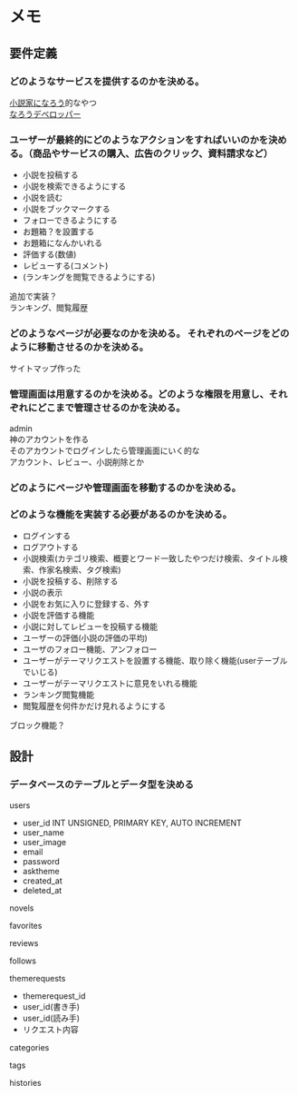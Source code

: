 # メモ

## 要件定義

### どのようなサービスを提供するのかを決める。

[小説家になろう](https://syosetu.com)的なやつ  
[なろうデベロッパー](https://dev.syosetu.com/man/man/)

### ユーザーが最終的にどのようなアクションをすればいいのかを決める。（商品やサービスの購入、広告のクリック、資料請求など）

- 小説を投稿する
- 小説を検索できるようにする
- 小説を読む
- 小説をブックマークする
- フォローできるようにする
- お題箱？を設置する
- お題箱になんかいれる
- 評価する(数値)
- レビューする(コメント)
- (ランキングを閲覧できるようにする)

追加で実装？  
ランキング、閲覧履歴

### どのようなページが必要なのかを決める。 それぞれのページをどのように移動させるのかを決める。

サイトマップ作った

### 管理画面は用意するのかを決める。どのような権限を用意し、それぞれにどこまで管理させるのかを決める。

admin  
神のアカウントを作る  
そのアカウントでログインしたら管理画面にいく的な  
アカウント、レビュー、小説削除とか

### どのようにページや管理画面を移動するのかを決める。

### どのような機能を実装する必要があるのかを決める。

- ログインする
- ログアウトする
- 小説検索(カテゴリ検索、概要とワード一致したやつだけ検索、タイトル検索、作家名検索、タグ検索)
- 小説を投稿する、削除する
- 小説の表示
- 小説をお気に入りに登録する、外す
- 小説を評価する機能
- 小説に対してレビューを投稿する機能
- ユーザーの評価(小説の評価の平均)
- ユーザのフォロー機能、アンフォロー
- ユーザーがテーマリクエストを設置する機能、取り除く機能(userテーブルでいじる)
- ユーザーがテーマリクエストに意見をいれる機能
- ランキング閲覧機能
- 閲覧履歴を何件かだけ見れるようにする

ブロック機能？

## 設計

### データベースのテーブルとデータ型を決める

users  
- user_id INT UNSIGNED, PRIMARY KEY, AUTO INCREMENT
- user_name 
- user_image
- email
- password
- asktheme
- created_at
- deleted_at

novels  

favorites  

reviews  

follows  

themerequests  
- themerequest_id
- user_id(書き手)
- user_id(読み手)
- リクエスト内容

categories  

tags  

histories  